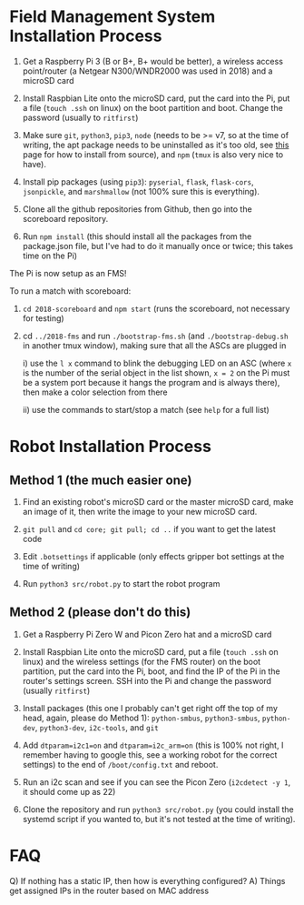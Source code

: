 # Field Management System Installation Process

1. Get a Raspberry Pi 3 (B or B+, B+ would be better), a wireless access point/router (a Netgear N300/WNDR2000 was used in 2018) and a microSD card

2. Install Raspbian Lite onto the microSD card, put the card into the Pi, put a file (`touch .ssh` on linux) on the boot partition and boot. Change the password (usually to `ritfirst`)

3. Make sure `git`, `python3`, `pip3`, `node` (needs to be >= v7, so at the time of writing, the apt package needs to be uninstalled as it's too old, see [this](https://deb.nodesource.com) page for how to install from source), and `npm` (`tmux` is also very nice to have).

4. Install pip packages (using `pip3`): `pyserial`, `flask`, `flask-cors`, `jsonpickle`, and `marshmallow` (not 100% sure this is everything).

5. Clone all the github repositories from Github, then go into the scoreboard repository.

6. Run `npm install` (this should install all the packages from the package.json file, but I've had to do it manually once or twice; this takes time on the Pi)

The Pi is now setup as an FMS!

To run a match with scoreboard:

1. `cd 2018-scoreboard` and `npm start` (runs the scoreboard, not necessary for testing)

2. cd `../2018-fms` and run `./bootstrap-fms.sh` (and `./bootstrap-debug.sh` in another tmux window), making sure that all the ASCs are plugged in

    i) use the `l x` command to blink the debugging LED on an ASC (where `x` is the number of the serial object in the list shown, `x = 2` on the Pi must be a system port because it hangs the program and is always there), then make a color selection from there

    ii) use the commands to start/stop a match (see `help` for a full list)
    
# Robot Installation Process

## Method 1 (the much easier one)

1. Find an existing robot's microSD card or the master microSD card, make an image of it, then write the image to your new microSD card.

2. `git pull` and `cd core; git pull; cd ..` if you want to get the latest code

3. Edit `.botsettings` if applicable (only effects gripper bot settings at the time of writing)

4. Run `python3 src/robot.py` to start the robot program

## Method 2 (please don't do this)

1. Get a Raspberry Pi Zero W and Picon Zero hat and a microSD card

2. Install Raspbian Lite onto the microSD card, put a file (`touch .ssh` on linux) and the wireless settings (for the FMS router) on the boot partition, put the card into the Pi, boot, and find the IP of the Pi in the router's settings screen. SSH into the Pi and change the password (usually `ritfirst`)

3. Install packages (this one I probably can't get right off the top of my head, again, please do Method 1): `python-smbus`, `python3-smbus`, `python-dev`, `python3-dev`, `i2c-tools`, and `git`

4. Add `dtparam=i2c1=on` and `dtparam=i2c_arm=on` (this is 100% not right, I remember having to google this, see a working robot for the correct settings) to the end of `/boot/config.txt` and reboot.

5. Run an i2c scan and see if you can see the Picon Zero (`i2cdetect -y 1`, it should come up as 22)

6. Clone the repository and run `python3 src/robot.py` (you could install the systemd script if you wanted to, but it's not tested at the time of writing).

# FAQ 

Q) If nothing has a static IP, then how is everything configured?
A) Things get assigned IPs in the router based on MAC address
